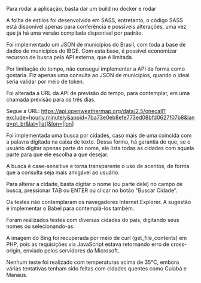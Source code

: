 Para rodar a aplicação, basta dar um build no docker e rodar

A folha de estilos foi desenvolvida em SASS, entretanto, o código SASS está disponível apenas
para conferência e possíveis alterações, uma vez que já há uma versão compilada disponível por padrão.

Foi implementado um JSON de municípios do Brasil, com toda a base de dados de municípios
do IBGE. Com esta base, é possível economizar recursos de busca pela API externa, que é
limitada.

Por limitação de tempo, não consegui implementar a API da forma como gostaria. Fiz apenas
uma consulta ao JSON de municípios, quando o ideal seria validar por meio de token.

Foi alterada a URL da API de previsão do tempo, para contemplar, em uma chamada previsão
para os três dias.

Segue a URL: https://api.openweathermap.org/data/2.5/onecall?exclude=hourly,minutely&appid=7ba73e0eb8efe773ed08bfd0627f07b8&lang=pt_br&lat=[lat]&lon=[lon]

Foi implementada uma busca por cidades, caso mais de uma coincida com a palavra digitada
na caixa de texto. Dessa forma, há garantia de que, se o usuário digitar apenas parte do
nome, ele lista todas as cidades com aquela parte para que ele escolha a que desejar.

A busca é case-sensitive e torna transparente o uso de acentos, de forma que a consulta seja mais amigável
ao usuário.

Para alterar a cidade, basta digitar o nome (ou parte dele) no campo de busca, pressionar TAB ou ENTER ou clicar no botão "Buscar Cidade".

Os testes não contemplaram os navegadores Internet Explorer. A sugestão é implementar o Babel para contemplá-los
também.

Foram realizados testes com diversas cidades do país, digitando seus nomes ou selecionando-as.

A imagem do Bing foi recuperada por meio de curl (get_file_contents) em PHP, pois as requisições via JavaScript estava retornando erro de cross-origin, enviado pelos servidores da Microsoft.

Nenhum teste foi realizado com temperaturas acima de 35°C, embora várias tentativas tenham sido feitas com cidades quentes como Cuiabá e Manaus.





